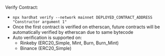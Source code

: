Verify Contract: 
- `npx hardhat verify --network mainnet DEPLOYED_CONTRACT_ADDRESS "Constructor argument 1"`
- Once the first contract is verified on etherscan, future contracts will be automatically verified by etherscan due to same bytecode
- Auto verification is supported on: 
	- Rinkeby (ERC20_Simple, Mint, Burn, Burn_Mint) 
	- Binance (ERC20_Simple)